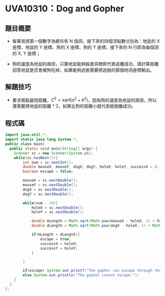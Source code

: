 # UVA10310：Dog and Gopher

## 題目概要

- 每筆測資第一個數字為總共有 N 個洞，接下來的四個浮點數分別為：地鼠的 X 座標、地鼠的 Y 座標、狗的 X 座標、狗的 Y 座標，接下來的 N 行即為每個洞的  X, Y 座標；

- 狗的速度為地鼠的兩倍，只要地鼠能夠躲進洞裡即代表逃離成功，請計算距離回答地鼠是否會被狗吃掉，如果能夠逃脫需要把逃脫的那個地洞座標輸出。

## 解題技巧

- 要求兩點最短距離，$C^2 = sqrt(a^2 + b^2)$，因為狗的速度為地鼠的兩倍，所以還需要將地鼠的距離 * 2，如果比狗的距離小就代表能脫離成功。

## 程式碼

```java
import java.util.*;
import static java.lang.System.*;
public class main{
  public static void main(String[] args) {
    Scanner sc = new Scanner(System.in);
    while(sc.hasNext()){
        int num = sc.nextInt();
        double mouseX, mouseY, dogX, dogY, holeX, holeY, successX = 0, successY = 0;
        boolean escape = false;

        mouseX = sc.nextDouble();
        mouseY = sc.nextDouble();
        dogX = sc.nextDouble();
        dogY = sc.nextDouble();

        while(num-- >0){
            holeX = sc.nextDouble();
            holeY = sc.nextDouble();

            double mLength = Math.sqrt(Math.pow(mouseX - holeX, 2) + Math.pow(mouseY - holeY, 2))*2;
            double dLength = Math.sqrt(Math.pow(dogX - holeX, 2) + Math.pow(dogY - holeY, 2));

            if(mLength < dLength){
                escape = true;
                successX = holeX;
                successY = holeY;
            }

        }

        if(escape) System.out.printf("The gopher can escape through the hole at (%.3f,%.3f).\r\n", successX, successY);
        else System.out.println("The gopher cannot escape.");
    }
  }
};
```
